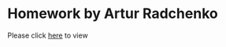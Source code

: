 # Homework by Artur Radchenko

Please click  [here](https://archkish.github.io/homework128/ ) to view
